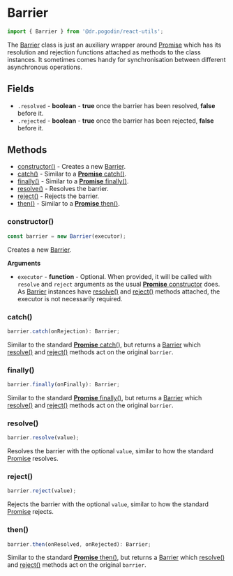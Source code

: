 # Barrier
```jsx
import { Barrier } from '@dr.pogodin/react-utils';
```
The [Barrier] class is just an auxiliary wrapper around [Promise] which has
its resolution and rejection functions attached as methods to the class instances.
It sometimes comes handy for synchronisation between different asynchronous
operations.

## Fields
- `.resolved` - **boolean** - **true** once the barrier has been resolved,
  **false** before it.
- `.rejected` - **boolean** - **true** once the barrier has been rejected,
  **false** before it.

## Methods
- [constructor()] - Creates a new [Barrier].
- [catch()] - Similar to a [**Promise** catch()].
- [finally()] - Similar to a [**Promise** finally()].
- [resolve()] - Resolves the barrier.
- [reject()] - Rejects the barrier.
- [then()] - Similar to a [**Promise** then()].

### constructor()
```jsx
const barrier = new Barrier(executor);
```
Creates a new [Barrier].

**Arguments**
- `executor` - **function** - Optional. When provided, it will be called
  with `resolve` and `reject` arguments as the usual
  [**Promise** constructor](https://developer.mozilla.org/en-US/docs/Web/JavaScript/Reference/Global_Objects/Promise/Promise) does. As [Barrier] instances have
  [resolve()] and [reject()] methods attached, the executor is not necessarily
  required.

### catch()
```jsx
barrier.catch(onRejection): Barrier;
```
Similar to the standard [**Promise** catch()],
but returns a [Barrier] which [resolve()] and [reject()] methods act on
the original `barrier`.

### finally()
```jsx
barrier.finally(onFinally): Barrier;
```
Similar to the standard [**Promise** finally()],
but returns a [Barrier] which [resolve()] and [reject()] methods act on
the original `barrier`.

### resolve()
```jsx
barrier.resolve(value);
```
Resolves the barrier with the optional `value`, similar to how the standard
[Promise] resolves.

### reject()
```jsx
barrier.reject(value);
```
Rejects the barrier with the optional `value`, similar to how the standard
[Promise] rejects.

### then()
```jsx
barrier.then(onResolved, onRejected): Barrier;
```
Similar to the standard [**Promise** then()],
but returns a [Barrier] which [resolve()] and [reject()] methods act on
the original `barrier`.

[Barrier]: /docs/api/classes/Barrier
[Promise]: https://developer.mozilla.org/en-US/docs/Web/JavaScript/Reference/Global_Objects/Promise
[**Promise** catch()]: https://developer.mozilla.org/en-US/docs/Web/JavaScript/Reference/Global_Objects/Promise/catch
[**Promise** finally()]: https://developer.mozilla.org/en-US/docs/Web/JavaScript/Reference/Global_Objects/Promise/finally
[**Promise** then()]: https://developer.mozilla.org/en-US/docs/Web/JavaScript/Reference/Global_Objects/Promise/then
[constructor()]: #constructor
[catch()]: #catch
[finally()]: #finally
[resolve()]: #resolve
[reject()]: #reject
[then()]: #then
